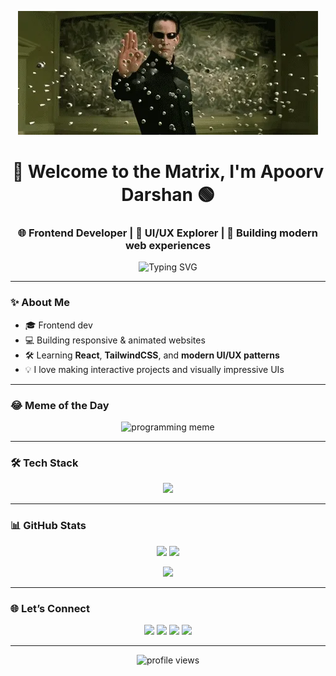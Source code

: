 <p align="center">
  <img src="matrix.webp" alt="Matrix Banner" />
</p>

<h1 align="center">💾 Welcome to the Matrix, I'm Apoorv Darshan 🟢</h1>
<h3 align="center">🌐 Frontend Developer | 🎨 UI/UX Explorer | 🚀 Building modern web experiences</h3>

<p align="center">
  <img src="https://readme-typing-svg.demolab.com?font=Fira+Code&pause=1000&color=32CD32&width=435&lines=Crafting+clean+UIs+with+HTML+%2F+CSS+%2F+JS;React+learner+%7C+Frontend+focused;Pixel+perfect+design+meets+code!" alt="Typing SVG" />
</p>

---

### ✨ About Me

- 🎓 Frontend dev 
- 💻 Building responsive & animated websites  
- 🛠️ Learning **React**, **TailwindCSS**, and **modern UI/UX patterns**  
- 💡 I love making interactive projects and visually impressive UIs

---

### 😂 Meme of the Day

<p align="center">
  <img src="https://web.ohidur.com/memes/random.jpg?category=programming" alt="programming meme" height="250" />
</p>

---

### 🛠 Tech Stack

<p align="center">
  <img src="https://skillicons.dev/icons?i=html,css,js,react,redux,bootstrap,tailwind,vscode,git,github" />
</p>

---

### 📊 GitHub Stats

<p align="center">
  <img src="https://github-readme-stats.vercel.app/api?username=apoorvdarshan&show_icons=true&theme=radical" height="165" />
  <img src="https://github-readme-stats.vercel.app/api/top-langs/?username=apoorvdarshan&layout=compact&theme=radical" height="165" />
</p>

<p align="center">
  <img src="https://github-readme-streak-stats.herokuapp.com/?user=apoorvdarshan&theme=radical" height="165" />
</p>

---

### 🌐 Let’s Connect

<p align="center">
  <a href="https://github.com/apoorvdarshan"><img src="https://img.shields.io/badge/GitHub-181717?style=for-the-badge&logo=github&logoColor=white" /></a>
  <a href="https://x.com/apoorvdarshan"><img src="https://img.shields.io/badge/X-000000?style=for-the-badge&logo=twitter&logoColor=white" /></a>
  <a href="https://www.linkedin.com/in/apoorvdarshan"><img src="https://img.shields.io/badge/LinkedIn-0077B5?style=for-the-badge&logo=linkedin&logoColor=white" /></a>
  <a href="mailto:ad13dtu@gmail.com"><img src="https://img.shields.io/badge/Gmail-D14836?style=for-the-badge&logo=gmail&logoColor=white" /></a>
</p>

---

<p align="center">
  <img src="https://komarev.com/ghpvc/?username=apoorvdarshan&label=Profile%20views&color=0e75b6&style=flat" alt="profile views" />
</p>
